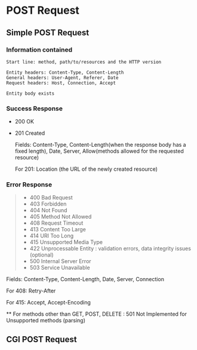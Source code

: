 # POST Request
## Simple POST Request
### Information contained

	Start line: method, path/to/resources and the HTTP version

	Entity headers: Content-Type, Content-Length
	General headers: User-Agent, Referer, Date
	Request headers: Host, Connection, Accept

	Entity body exists

### Success Response

- 200 OK
- 201 Created

	Fields: Content-Type, Content-Length(when the response body has a fixed length),
	Date, Server, Allow(methods allowed for the requested resource)   

	For 201: Location (the URL of the newly created resource)

### Error Response

> - 400 Bad Request
> - 403 Forbidden
> - 404 Not Found
> - 405 Method Not Allowed
> - 408 Request Timeout
> - 413 Content Too Large
> - 414 URI Too Long
> - 415 Unsupported Media Type
> - 422 Unprocessable Entity : validation errors, data integrity issues (optional)
> - 500 Internal Server Error
> - 503 Service Unavailable

Fields: Content-Type, Content-Length, Date, Server, Connection   

For 408: Retry-After   

For 415: Accept, Accept-Encoding

** For methods other than GET, POST, DELETE : 501 Not Implemented for Unsupported methods (parsing)

## CGI POST Request